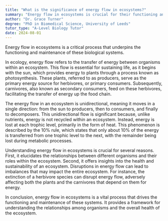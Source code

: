 ```yaml
---
title: "What is the significance of energy flow in ecosystems?"
summary: "Energy flow in ecosystems is crucial for their functioning and maintenance, as it supports various biological processes and interactions within the environment."
author: "Dr. Grace Turner"
degree: "PhD in Biomedical Science, University of Leeds"
tutor_type: "A-Level Biology Tutor"
date: 2024-08-01
---
```


Energy flow in ecosystems is a critical process that underpins the functioning and maintenance of these biological systems.

In ecology, energy flow refers to the transfer of energy between organisms within an ecosystem. This flow is essential for sustaining life, as it begins with the sun, which provides energy to plants through a process known as photosynthesis. These plants, referred to as producers, serve as the primary energy source for herbivores, or primary consumers. Subsequently, carnivores, also known as secondary consumers, feed on these herbivores, facilitating the transfer of energy up the food chain.

The energy flow in an ecosystem is unidirectional, meaning it moves in a single direction: from the sun to producers, then to consumers, and finally to decomposers. This unidirectional flow is significant because, unlike nutrients, energy is not recycled within an ecosystem. Instead, energy is lost at each trophic level, primarily in the form of heat. This phenomenon is described by the 10% rule, which states that only about $10\%$ of the energy is transferred from one trophic level to the next, with the remainder being lost during metabolic processes.

Understanding energy flow in ecosystems is crucial for several reasons. First, it elucidates the relationships between different organisms and their roles within the ecosystem. Second, it offers insights into the health and sustainability of an ecosystem. Disruptions in energy flow can lead to imbalances that may impact the entire ecosystem. For instance, the extinction of a herbivore species can disrupt energy flow, adversely affecting both the plants and the carnivores that depend on them for energy.

In conclusion, energy flow in ecosystems is a vital process that drives the functioning and maintenance of these systems. It provides a framework for understanding the relationships among organisms and the overall health of the ecosystem.
    
